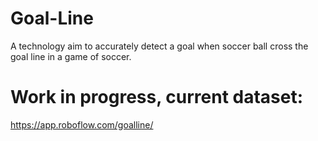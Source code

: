 # Goal-Line
A technology aim to accurately detect a goal when soccer ball cross the goal line in a game of soccer.
# Work in progress, current dataset: 
https://app.roboflow.com/goalline/
